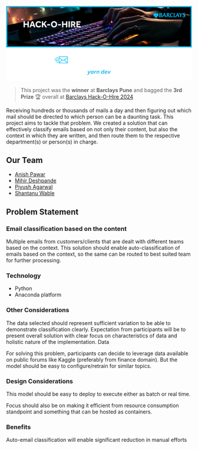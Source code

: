 <div align="center">
    <img src="assets/Repo Cover.png" />
</div>

> This project was the **winner** at **Barclays Pune** and bagged the **3rd Prize** 🏆 overall at [Barclays Hack-O-Hire 2024](https://www.hackerearth.com/challenges/hackathon/hack-o-hire/)

Receiving hundreds or thousands of mails a day and then figuring out which mail should be directed to which person can be a daunting task. This project aims to tackle that problem. We created a solution that can effectively classify emails based on not only their content, but also the context in which they are written, and then route them to the respective department(s) or person(s) in charge.

## Our Team

- [Anish Pawar](https://github.com/anishpawarrr)
- [Mihir Deshpande](https://github.com/mihirdesh)
- [Piyush Agarwal](https://github.com/piyushhagarwal)
- [Shantanu Wable](https://github.com/shxntanu)

## Problem Statement

### Email classification based on the content

Multiple emails from customers/clients that are dealt with different teams based on the context. This solution should enable auto-classification of emails based on the context, so the same can be routed to best suited team for further processing.

### Technology

- Python
- Anaconda platform

### Other Considerations

The data selected should represent sufficient variation to be able to demonstrate classification clearly. Expectation from participants will be to present overall solution with clear focus on characteristics of data and holistic nature of the implementation.
Data

For solving this problem, participants can decide to leverage data available on public forums like Kaggle (preferably from finance domain). But the model should be easy to configure/retrain for similar topics.

### Design Considerations

This model should be easy to deploy to execute either as batch or real time.

Focus should also be on making it efficient from resource consumption standpoint and something that can be hosted as containers.

### Benefits

Auto-email classification will enable significant reduction in manual efforts